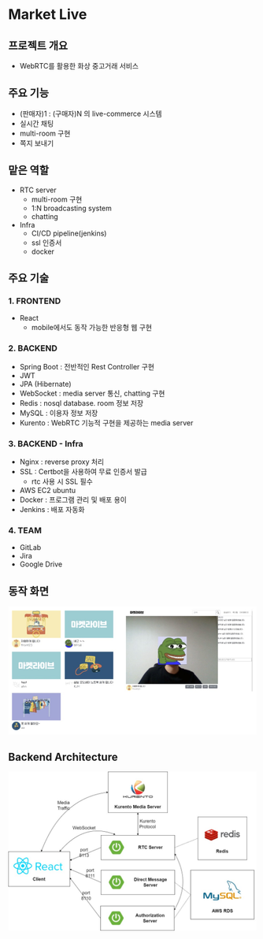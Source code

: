 # Market Live

## 프로젝트 개요
- WebRTC를 활용한 화상 중고거래 서비스

## 주요 기능
- (판매자)1 : (구매자)N 의 live-commerce 시스템
- 실시간 채팅
- multi-room 구현
- 쪽지 보내기

## 맡은 역할
- RTC server
  - multi-room 구현
  - 1:N broadcasting system
  - chatting
- Infra
  - CI/CD pipeline(jenkins)
  - ssl 인증서
  - docker

## 주요 기술
### 1. FRONTEND 
- React
  - mobile에서도 동작 가능한 반응형 웹 구현

### 2. BACKEND 
- Spring Boot : 전반적인 Rest Controller 구현
- JWT
- JPA (Hibernate)
- WebSocket : media server 통신, chatting 구현
- Redis : nosql database. room 정보 저장
- MySQL : 이용자 정보 저장
- Kurento : WebRTC 기능적 구현을 제공하는 media server

### 3. BACKEND - Infra 
- Nginx : reverse proxy 처리
- SSL : Certbot을 사용하여 무료 인증서 발급
  - rtc 사용 시 SSL 필수
- AWS EC2 ubuntu
- Docker : 프로그램 관리 및 배포 용이
- Jenkins : 배포 자동화

### 4. TEAM
- GitLab
- Jira
- Google Drive

## 동작 화면

![동작 화면](images/01_capture.jpg)

## Backend Architecture
![서버 구조](images/02_architecture.jpg)


